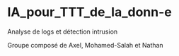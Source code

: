 # IA_pour_TTT_de_la_donn-e
Analyse de logs et détection intrusion

Groupe composé de Axel, Mohamed-Salah et Nathan
